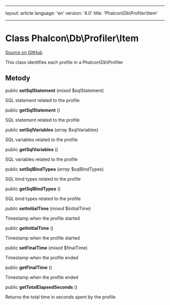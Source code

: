 * * *

layout: article language: 'en' version: '4.0' title: 'Phalcon\Db\Profiler\Item'

* * *

# Class **Phalcon\Db\Profiler\Item**

<a href="https://github.com/phalcon/cphalcon/tree/v4.0.0/phalcon/db/profiler/item.zep" class="btn btn-default btn-sm">Source on GitHub</a>

This class identifies each profile in a Phalcon\Db\Profiler

## Metody

public **setSqlStatement** (*mixed* $sqlStatement)

SQL statement related to the profile

public **getSqlStatement** ()

SQL statement related to the profile

public **setSqlVariables** (*array* $sqlVariables)

SQL variables related to the profile

public **getSqlVariables** ()

SQL variables related to the profile

public **setSqlBindTypes** (*array* $sqlBindTypes)

SQL bind types related to the profile

public **getSqlBindTypes** ()

SQL bind types related to the profile

public **setInitialTime** (*mixed* $initialTime)

Timestamp when the profile started

public **getInitialTime** ()

Timestamp when the profile started

public **setFinalTime** (*mixed* $finalTime)

Timestamp when the profile ended

public **getFinalTime** ()

Timestamp when the profile ended

public **getTotalElapsedSeconds** ()

Returns the total time in seconds spent by the profile